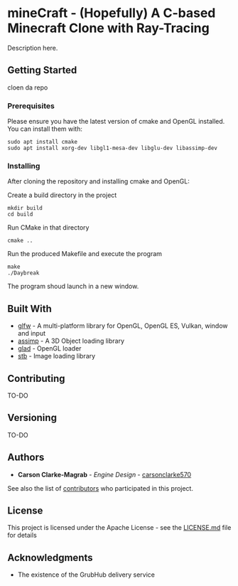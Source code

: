 # mineCraft - (Hopefully) A C-based Minecraft Clone with Ray-Tracing

Description here.

## Getting Started

cloen da repo

### Prerequisites

Please ensure you have the latest version of cmake and OpenGL installed. You can install them with:

```
sudo apt install cmake
sudo apt install xorg-dev libgl1-mesa-dev libglu-dev libassimp-dev
```

### Installing

After cloning the repository and installing cmake and OpenGL:

Create a build directory in the project

```
mkdir build
cd build
```
Run CMake in that directory

```
cmake ..
```

Run the produced Makefile and execute the program
```
make
./Daybreak
```

The program shoud launch in a new window.

## Built With

* [glfw](https://github.com/glfw/glfw) - A multi-platform library for OpenGL, OpenGL ES, Vulkan, window and input 
* [assimp](https://github.com/assimp/assimp) - A 3D Object loading library
* [glad](https://github.com/Dav1dde/glad) - OpenGL loader
* [stb](https://github.com/nothings/stb) - Image loading library

## Contributing

TO-DO

## Versioning

TO-DO

## Authors

* **Carson Clarke-Magrab** - *Engine Design* - [carsonclarke570](https://github.com/carsonclarke570)

See also the list of [contributors](https://github.com/carsonclarke570/mineCraft/graphs/contributors) who participated in this project.

## License

This project is licensed under the Apache License - see the [LICENSE.md](LICENSE) file for details

## Acknowledgments

* The existence of the GrubHub delivery service
